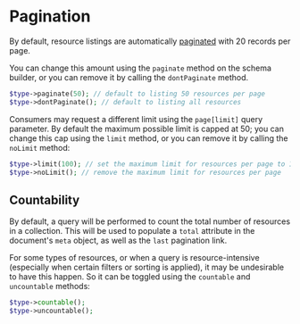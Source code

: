 # Pagination

By default, resource listings are automatically [paginated](https://jsonapi.org/format/#fetching-pagination) with 20 records per page.

You can change this amount using the `paginate` method on the schema builder, or you can remove it by calling the `dontPaginate` method.

```php
$type->paginate(50); // default to listing 50 resources per page
$type->dontPaginate(); // default to listing all resources
```

Consumers may request a different limit using the `page[limit]` query parameter. By default the maximum possible limit is capped at 50; you can change this cap using the `limit` method, or you can remove it by calling the `noLimit` method:

```php
$type->limit(100); // set the maximum limit for resources per page to 100
$type->noLimit(); // remove the maximum limit for resources per page
```

## Countability

By default, a query will be performed to count the total number of resources in a collection. This will be used to populate a `total` attribute in the document's `meta` object, as well as the `last` pagination link.

For some types of resources, or when a query is resource-intensive (especially when certain filters or sorting is applied), it may be undesirable to have this happen. So it can be toggled using the `countable` and `uncountable` methods:

```php
$type->countable();
$type->uncountable();
```
